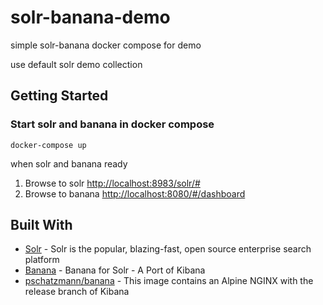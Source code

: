 # solr-banana-demo
simple solr-banana docker compose for demo

use default solr demo collection

## Getting Started

### Start solr and banana in docker compose

````
docker-compose up
````

when solr and banana ready

1. Browse to solr [http://localhost:8983/solr/#](http://localhost:8983/solr/#)
2. Browse to banana [http://localhost:8080/#/dashboard](http://localhost:8080/#/dashboard)


## Built With

* [Solr](https://hub.docker.com/_/solr/) - Solr is the popular, blazing-fast, open source enterprise search platform
* [Banana](https://github.com/lucidworks/banana) - Banana for Solr - A Port of Kibana
* [pschatzmann/banana](https://hub.docker.com/r/pschatzmann/banana/) - This image contains an Alpine NGINX with the release branch of Kibana

